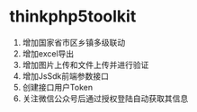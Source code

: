 # thinkphp5toolkit
1. 增加国家省市区乡镇多级联动
2. 增加excel导出
3. 增加图片上传和文件上传并进行验证
4. 增加JsSdk前端参数接口
5. 创建接口用户Token
6. 关注微信公众号后通过授权登陆自动获取其信息
